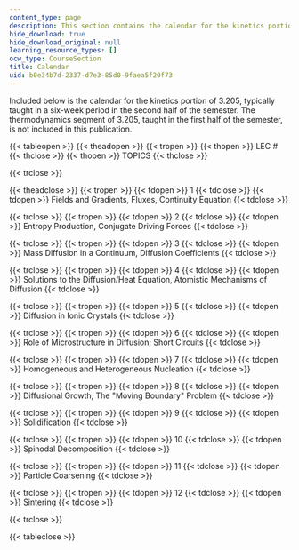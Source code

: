 ```yaml
---
content_type: page
description: This section contains the calendar for the kinetics portion of the course.
hide_download: true
hide_download_original: null
learning_resource_types: []
ocw_type: CourseSection
title: Calendar
uid: b0e34b7d-2337-d7e3-85d0-9faea5f20f73
---
```


Included below is the calendar for the kinetics portion of 3.205, typically taught in a six-week period in the second half of the semester. The thermodynamics segment of 3.205, taught in the first half of the semester, is not included in this publication.

  

{{< tableopen >}}
{{< theadopen >}}
{{< tropen >}}
{{< thopen >}}
LEC #
{{< thclose >}}
{{< thopen >}}
TOPICS
{{< thclose >}}

{{< trclose >}}

{{< theadclose >}}
{{< tropen >}}
{{< tdopen >}}
1
{{< tdclose >}}
{{< tdopen >}}
Fields and Gradients, Fluxes, Continuity Equation
{{< tdclose >}}

{{< trclose >}}
{{< tropen >}}
{{< tdopen >}}
2
{{< tdclose >}}
{{< tdopen >}}
Entropy Production, Conjugate Driving Forces
{{< tdclose >}}

{{< trclose >}}
{{< tropen >}}
{{< tdopen >}}
3
{{< tdclose >}}
{{< tdopen >}}
Mass Diffusion in a Continuum, Diffusion Coefficients
{{< tdclose >}}

{{< trclose >}}
{{< tropen >}}
{{< tdopen >}}
4
{{< tdclose >}}
{{< tdopen >}}
Solutions to the Diffusion/Heat Equation, Atomistic Mechanisms of Diffusion
{{< tdclose >}}

{{< trclose >}}
{{< tropen >}}
{{< tdopen >}}
5
{{< tdclose >}}
{{< tdopen >}}
Diffusion in Ionic Crystals
{{< tdclose >}}

{{< trclose >}}
{{< tropen >}}
{{< tdopen >}}
6
{{< tdclose >}}
{{< tdopen >}}
Role of Microstructure in Diffusion; Short Circuits
{{< tdclose >}}

{{< trclose >}}
{{< tropen >}}
{{< tdopen >}}
7
{{< tdclose >}}
{{< tdopen >}}
Homogeneous and Heterogeneous Nucleation
{{< tdclose >}}

{{< trclose >}}
{{< tropen >}}
{{< tdopen >}}
8
{{< tdclose >}}
{{< tdopen >}}
Diffusional Growth, The "Moving Boundary" Problem
{{< tdclose >}}

{{< trclose >}}
{{< tropen >}}
{{< tdopen >}}
9
{{< tdclose >}}
{{< tdopen >}}
Solidification
{{< tdclose >}}

{{< trclose >}}
{{< tropen >}}
{{< tdopen >}}
10
{{< tdclose >}}
{{< tdopen >}}
Spinodal Decomposition
{{< tdclose >}}

{{< trclose >}}
{{< tropen >}}
{{< tdopen >}}
11
{{< tdclose >}}
{{< tdopen >}}
Particle Coarsening
{{< tdclose >}}

{{< trclose >}}
{{< tropen >}}
{{< tdopen >}}
12
{{< tdclose >}}
{{< tdopen >}}
Sintering
{{< tdclose >}}

{{< trclose >}}

{{< tableclose >}}